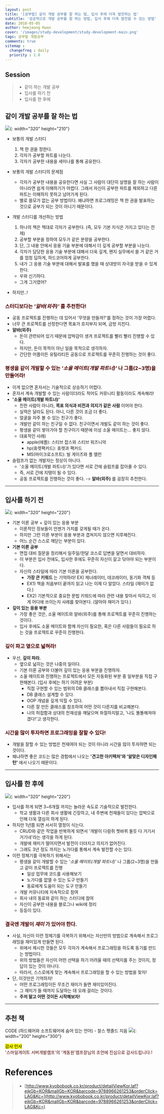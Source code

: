 ```yaml
---
layout: post
title: '[공부법] 같이 개발 공부를 잘 하는 법, 입사 후에 더욱 발전하는 법'
subtitle: '성공적으로 개발 공부를 잘 하는 방법, 입사 후에 더욱 발전할 수 있는 방법'
date: 2018-05-05
author: heejeong Kwon
cover: '/images/study-development/study-development-main.png'
tags: 공부법 개발공부
comments: true
sitemap :
  changefreq : daily
  priority : 1.0
---
```


## Session
> - 같이 하는 개발 공부
> - 입사를 하기 전
> - 입사를 한 후에


## 같이 개발 공부를 잘 하는 법
![](/images/study-development/study-development-friend.png){: width="320" height="210"}

* 보통의 개발 스터디
  1. 책 한 권을 정한다.
  2. 각자가 공부할 파트를 나눈다.
  3. 각자가 공부한 내용을 세미나를 통해 공유한다.

* 보통의 개발 스터디의 문제점
  * 각자가 공부한 내용을 공유한다면 사실 그 사람이 대단히 설명을 잘 하는 사람이 아니라면 쉽게 이해하기가 어렵다. 그래서 자신이 공부한 파트를 제외하고 다른 파트는 이해하지 못하고 넘어가게 된다.
  * 별로 쓸모가 없는 공부 방법이다. 왜냐하면 프로그래밍은 책 한 권을 발표하는 것으로 공부가 되는 것이 아니기 때문이다.

* 개발 스터디를 개선하는 방법
  1. 하나의 책은 책대로 각자가 공부한다. (즉, 모두 기본 지식은 가지고 있다는 전제)
  2. 공부할 부분을 정하여 모두가 같은 분량을 공부한다.
  3. 단, 그 내용 안에서 응용 기술 부분에 대해서 더 깊게 공부할 부분을 나눈다.
  4. 각자가 담당한 응용 기술 부분에 대해서 더욱 깊게, 왠지 실무에서 쓸 거 같은 거를 엄청 딥하게, 하드코어하게 공부한다.
  5. 내가 그 응용 기술 부분에 대해서 발표를 했을 때 상대방이 자극을 받을 수 있게 한다.
    * 우와 신기하다.
    * 그게 그거였어?

* 하지만..!

### <span style="color:#4d0000">스터디보다는 ***'알바(외주)'*** 를 추천한다!</span>  
* 공동 프로젝트를 진행하는 데 있어서 '무엇을 만들까?'를 정하는 것이 가장 어렵다.
* 너무 큰 프로젝트를 선정한다면 목표가 흐지부지 되며, 금방 지친다.
* **알바(외주)**
  * 돈이 관련되어 있기 때문에 압박감이 생겨 프로젝트를 빨리 빨리 진행할 수 있다.
  * 하지만, 돈이 목적이 아닌 일을 목적으로 생각하자.
  * 간단한 어플이든 유틸리티든 공동으로 프로젝트를 꾸준히 진행하는 것이 좋다.

### <span style="color:#4d0000">평생을 같이 개발할 수 있는 ***'소울 메이트(개발 파트너)'*** 나 그룹(2~3명)을 만들어라!</span>  
* 이게 없으면 혼자서는 기술적으로 상승하기 어렵다.
* 혼자서 계속 개발할 수 있는 사람이더라도 적어도 커뮤니티 활동이라도 계속해라!
* **'소울 메이트(개발 파트너)'**
  * 친한 사람이 아니라, **목표 의식과 비전과 의지가 같은 사람** 이어야 한다.
  * 실력은 달라도 된다. 아니, 다른 것이 조금 더 좋다.
  * 얼굴을 자주 볼 수 있는 친구가 좋다.
  * 개발만 같이 하는 친구일 수 없다. 친구이면서 개발도 같이 하는 것이 좋다.
  * 평생을 같이 쌓아가야 할 친구이기 때문에 이성 소울 메이트는... 좋지 않다.
  * 대표적인 사례)
    * apple(애플): 스티브 잡스와 스티브 워즈니악
    * hp(휴렛팩커드): 휴렛과 팩커드
    * MS(마이크로소프트): 빌 게이츠와 폴 앨런
* 슬럼프가 없는 개발자는 정상이 아니다.
  * '소울 메이트(개발 파트너)'가 있다면 서로 간에 슬럼프를 잡아줄 수 있다.
  * 즉, 서로 간에 지탱이 될 수 있다.
  * 공동 프로젝트를 진행하는 것이 좋다. -> **알바(외주)** 를 굉장히 추천한다.

---

## 입사를 하기 전
![](/images/study-development/study-development-develop.png){: width="320" height="220"}
* 기본 이론 공부 + 깊이 있는 응용 부분
  * 이론적인 정보들이 언젠가 가치를 갖게될 때가 온다.
  * 하지만 그런 이론 부분이 응용 부분과 겹쳐지지 않으면 지루해진다.
  * 어느 순간 스스로 깨닫는 부분이 있다.
* **기본 이론 공부**
  * 면접 대비 질문을 정리해서 일주일/한달 코스로 답변을 달면서 대비하자.
  * 이 부분은 입사 전에도, 입사한 후에도 꾸준히 자신이 갈고 닦아야 되는 부분이다.
  * 자신의 스타일에 따라 기본 이론을 공부한다.
    * **가장 큰 키워드** 는 기억하라! EX) 제너레이터, 데코레이터, 동기화 객체 등
    * EX1) 책을 처음부터 끝까지 읽고 나는 이제 다 알았다. 스타일 (재미가 없다.)
    * EX2) 기본적으로 중요한 문법 키워드에 따라 관련 내용 찾아서 익히고, 이게 어디에 쓰이는지 사례를 찾아본다. (알아야 재미가 있다.)
* **깊이 있는 응용 부분**
  * 가장 좋은 것은, 소울 메이트와 알바(외주)를 통해 프로젝트를 꾸준히 진행하는 것이다.
  * 입사 후에도 소울 메이트와 함께 자신이 필요한, 혹은 다른 사람들이 필요로 하는 것을 프로젝트로 꾸준히 진행한다.


### <span style="color:#4d0000">깊이 파고 옆으로 넓혀라!</span>  
* 우선, **깊이 파라.**
  * 옆으로 넓히는 것은 나중의 일이다.
  * 기본 이론 공부와 더불어 깊이 있는 응용 부분을 진행하자.
  * 소울 메이트와 진행하는 프로젝트에서 모든 자동화된 부분 중 일부분을 직접 구현해본다. (입사 후에는 하기 어려운 부분)
    * 직접 구현할 수 있는 범위의 DB 클래스를 뽑아내서 직접 구현해본다.
    * DB 클래스 설계할 수 있다.
    * OOP 개념을 깊게 익힐 수 있다.
    * 다른 잘 만든 클래스를 참조하여 어떤 것이 다른지를 비교해본다.
    * 나의 허접함과 상대의 천재성을 깨달으며 좌절하지말고, '나도 똘똘해져야겠다!'고 생각한다.


### <span style="color:#4d0000">시간을 많이 투자하면 프로그래밍을 잘할 수 있다!</span>  
* 개발을 잘할 수 있는 방법은 천재여야 되는 것이 아니라 시간을 많이 투자하면 되는 것이다.
* 왜냐하면 좋은 코드는 많은 경험에서 나오는 **'견고한 아키텍처'와 '알맞은 디자인패턴'** 에서 나오기 때문이다.


---


## 입사를 한 후에
![](/images/study-development/study-development-company.png){: width="320" height="220"}
* 입사를 하게 되면 3~6개월 까지는 놀라운 속도로 기술적으로 발전한다.
  * 학교 생활과 다른 회사 생활에 긴장하고, 내 주변에 천재들이 있다는 압박으로 인해 더욱 열심히 하게 된다.
* 하지만 1년쯤 되면 서서히 열정이 식는다.
  * CRUD와 같은 작업을 반복하게 되면서 '개발이 다람쥐 쳇바퀴 돌듯 다 거기서 거기네'라는 생각을 하게 된다.
  * 개발에 재미가 떨어지면서 발전이 더뎌지고 의지가 없어진다.
  * 그래도 3년 정도 까지는 노가다를 통해서 계속 발전할 수는 있다.
* 이런 정체기를 극복하기 위해서는
  * 평생을 같이 개발할 수 있는 *'소울 메이트(개발 파트너)'* 나 그룹(2~3명)을 만들고 같이 프로젝트를 진행
    * 일상 업무에 코드를 사용해보기
    * 노가다를 없앨 수 있는 도구 만들기
    * 동료에게 도움이 되는 도구 만들기
  * 개발 커뮤니티에 지속적으로 참여
  * 회사 내의 동료와 같이 하는 스터디에 참여
  * 자신이 공부한 내용을 블로그나 wiki에 정리
  * 등등이 있다.


### <span style="color:#4d0000">결국엔 개발이 ***재미*** 가 있어야 한다.</span>  
* 사실, 자신이 이런 정체기를 극복하기 위해서는 자신만의 방법으로 계속해서 프로그래밍을 재미있게 만들면 된다.
  * 위에서 제시한 것들은 모두 각자가 계속해서 프로그래밍을 하도록 동기를 만드는 방법이다.
  * 위의 방법들은 자신이 어떤 선택을 하기 어려울 때의 선택지를 주는 것이지, 정답이 있는 것이 아니다.
  * 따라서, 스스로에게 맞는 계속해서 프로그래밍을 할 수 있는 방법을 찾자!
* 단, 이것만은 기억하자!
  * 어떤 프로그래밍이든 무조건 재미가 들면 재미있어진다.
  * 그 재미가 들 때까지 도달하는 데 오래 걸리는 것이다.
  * **주저 말고 어떤 것이든 시작해보자!**

---


## 추천 책
CODE (하드웨어와 소프트웨어에 숨어 있는 언어) - 찰스 펫졸드 지음
![](/images/study-development/study-development-book.png){: width="200" height="300"}


<mark>감사 인사</mark>  
<span style="color:#4d0000">'스마일게이트 서버개발캠프'의 '계동원'캠프장님의 조언에 진심으로 감사드립니다.!</span>  


# References
> - [http://www.kyobobook.co.kr/product/detailViewKor.laf?ejkGb=KOR&mallGb=KOR&barcode=9788966261253&orderClick=LAG&Kc=](http://www.kyobobook.co.kr/product/detailViewKor.laf?ejkGb=KOR&mallGb=KOR&barcode=9788966261253&orderClick=LAG&Kc=)
